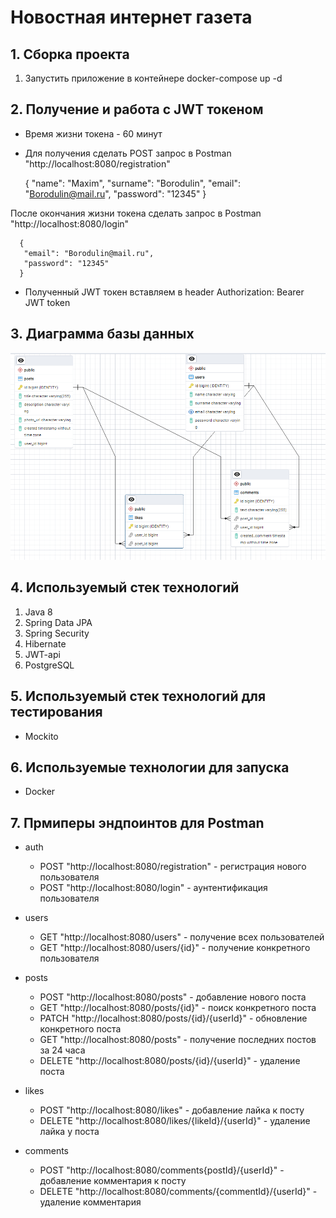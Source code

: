 # Новостная интернет газета

## 1. Сборка проекта

1. Запустить приложение в контейнере docker-compose up -d

## 2. Получение и работа с JWT токеном

- Время жизни токена - 60 минут
- Для получения сделать POST запрос в Postman "http://localhost:8080/registration"


     {
       "name": "Maxim",
       "surname": "Borodulin",
       "email": "Borodulin@mail.ru",
       "password": "12345"
     }

После окончания жизни токена сделать запрос в Postman "http://localhost:8080/login"

      {
       "email": "Borodulin@mail.ru",
       "password": "12345"
      }

- Полученный JWT токен вставляем в header Authorization: Bearer JWT token

## 3. Диаграмма базы данных

![img.png](img.png)

## 4. Используемый стек технологий

1. Java 8
2. Spring Data JPA
3. Spring Security
4. Hibernate
5. JWT-api
6. PostgreSQL

## 5. Используемый стек технологий для тестирования

- Mockito

## 6. Используемые технологии для запуска

- Docker

## 7. Прмиперы эндпоинтов для Postman

- auth
    - POST "http://localhost:8080/registration" - регистрация нового пользователя
    - POST "http://localhost:8080/login" - аунтентификация пользователя

- users
    - GET "http://localhost:8080/users" - получение всех пользователей
    - GET "http://localhost:8080/users/{id}" - получение конкретного пользователя

- posts
    - POST   "http://localhost:8080/posts" - добавление нового поста
    - GET    "http://localhost:8080/posts/{id}" - поиск конкретного поста
    - PATCH  "http://localhost:8080/posts/{id}/{userId}" - обновление конкретного поста
    - GET    "http://localhost:8080/posts" - получение последних постов за 24 часа
    - DELETE "http://localhost:8080/posts/{id}/{userId}" - удаление поста

- likes
    - POST   "http://localhost:8080/likes" - добавление лайка к посту
    - DELETE "http://localhost:8080/likes/{likeId}/{userId}" - удаление лайка у поста

- comments
    - POST   "http://localhost:8080/comments{postId}/{userId}" - добавление комментария к посту
    - DELETE "http://localhost:8080/comments/{commentId}/{userId}" - удаление комментария
    
